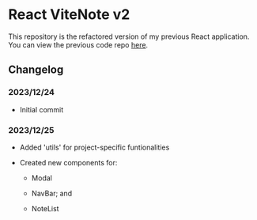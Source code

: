 # React ViteNote v2

This repository is the refactored version of my previous React application. You can view the previous code repo [here](https://github.com/sepagian/react-vitenote-project).

## Changelog

### 2023/12/24

- Initial commit

### 2023/12/25

- Added 'utils' for project-specific funtionalities

- Created new components for:

  - Modal

  - NavBar; and

  - NoteList
